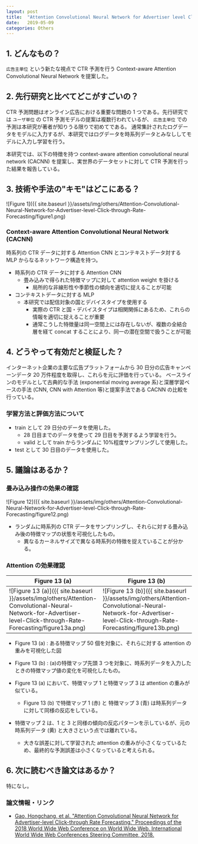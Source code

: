 ```yaml
---
layout: post
title:  "Attention Convolutional Neural Network for Advertiser level Click through Rate Forecasting"
date:   2019-05-09
categories: Others
---
```


## 1. どんなもの？

`広告主単位` という新たな視点で CTR 予測を行う Context-aware Attention Convolutional Neural Network を提案した。

## 2. 先行研究と比べてどこがすごいの？

CTR 予測問題はオンライン広告における重要な問題の 1 つである。先行研究では `ユーザ単位` の CTR 予測モデルの提案は複数行われているが、 `広告主単位` での予測は本研究が著者が知りうる限りで初めてである。
通常集計されたログデータをモデルに入力するが、本研究ではログデータを時系列データとみなししてモデルに入力し学習を行う。

本研究では、以下の特徴を持つ context-aware attention convolutional neural network (CACNN) を提案し、実世界のデータセットに対して CTR 予測を行った結果を報告している。

## 3. 技術や手法の"キモ"はどこにある？

![Figure 1]({{ site.baseurl }}/assets/img/others/Attention-Convolutional-Neural-Network-for-Advertiser-level-Click-through-Rate-Forecasting/figure1.png)

### Context-aware Attention Convolutional Neural Network (CACNN)
時系列の CTR データに対する Attention CNN とコンテキストデータ対する MLP からなるネットワーク構造を持つ。

- 時系列の CTR データに対する Attention CNN
  - 畳み込みで得られた特徴マップに対して attention weight を掛ける
    - 局所的な非線形性や季節性の傾向を適切に捉えることが可能
- コンテキストデータに対する MLP
  - 本研究では配信対象の国とデバイスタイプを使用する
    - 実際の CTR と国・デバイスタイプは相関関係にあるため、これらの情報を適切に捉えることが重要
    - 通常こうした特徴量は同一空間上には存在しないが、複数の全結合層を経て concat することにより、同一の潜在空間で扱うことが可能

## 4. どうやって有効だと検証した？

インターネット企業の主要な広告プラットフォームから 30 日分の広告キャンペーンデータ 20 万件程度を取得し、これらを元に評価を行っている。
ベースラインのモデルとして古典的な手法 (exponential moving average 系)と深層学習ベースの手法 (CNN, CNN with Attention 等)と提案手法である CACNN の比較を行っている。

### 学習方法と評価方法について
- train として 29 日分のデータを使用した。
  - 28 日目までのデータを使って 29 日目を予測するよう学習を行う。
  - valid として train からランダムに 10%程度サンプリングして使用した。
- test として 30 日目のデータを使用した。

## 5. 議論はあるか？
### 畳み込み操作の効果の確認

![Figure 12]({{ site.baseurl }}/assets/img/others/Attention-Convolutional-Neural-Network-for-Advertiser-level-Click-through-Rate-Forecasting/figure12.png)

- ランダムに時系列の CTR データをサンプリングし、それらに対する畳み込み後の特徴マップの状態を可視化したもの。
  - 異なるカーネルサイズで異なる時系列の特徴を捉えていることが分かる。

### Attention の効果確認

| Figure 13 (a) | Figure 13 (b) |
|---------------|---------------|
| ![Figure 13 (a)]({{ site.baseurl }}/assets/img/others/Attention-Convolutional-Neural-Network-for-Advertiser-level-Click-through-Rate-Forecasting/figure13a.png) | ![Figure 13 (b)]({{ site.baseurl }}/assets/img/others/Attention-Convolutional-Neural-Network-for-Advertiser-level-Click-through-Rate-Forecasting/figure13b.png) |

- Figure 13 (a) : ある特徴マップ 50 個を対象に、それらに対する attention の重みを可視化した図
- Figure 13 (b) : (a)の特徴マップ先頭 3 つを対象に、時系列データを入力したときの特徴マップ値の変化を可視化したもの。

- Figure 13 (a) において、特徴マップ 1 と特徴マップ 3 は attention の重みが似ている。
  - Figure 13 (b) で特徴マップ 1 (赤) と 特徴マップ 3 (青) は時系列データに対して同様の反応をしている。
- 特徴マップ 2 は、1 と 3 と同様の傾向の反応パターンを示しているが、元の時系列データ (黄) と大きさという点では離れている。
  - 大きな誤差に対して学習された attention の重みが小さくなっているため、最終的な予測誤差は小さくなっていると考えられる。

## 6. 次に読むべき論文はあるか？
特になし。

### 論文情報・リンク

- [Gao, Hongchang, et al. "Attention Convolutional Neural Network for Advertiser-level Click-through Rate Forecasting." Proceedings of the 2018 World Wide Web Conference on World Wide Web. International World Wide Web Conferences Steering Committee, 2018.](https://dl.acm.org/citation.cfm?id=3186184)
